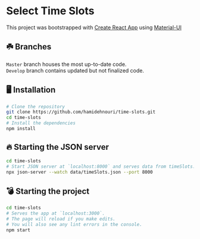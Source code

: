 # Select Time Slots
This project was bootstrapped with [Create React App](https://github.com/facebook/create-react-app) using [Material-UI](https://material-ui.com/)

## ☘️ Branches

`Master` branch houses the most up-to-date code.<br>
`Develop` branch contains updated but not finalized code.<br>

## 🖥️ Installation

```sh
# Clone the repository 
git clone https://github.com/hamidehnouri/time-slots.git
cd time-slots
# Install the dependencies
npm install
```

## 🔥 Starting the JSON server

```sh
cd time-slots
# Start JSON server at `localhost:8000` and serves data from timeSlots.json.
npx json-server --watch data/timeSlots.json --port 8000
```

## 💣 Starting the project

```sh
cd time-slots
# Serves the app at `localhost:3000`.
# The page will reload if you make edits.
# You will also see any lint errors in the console.
npm start
```


